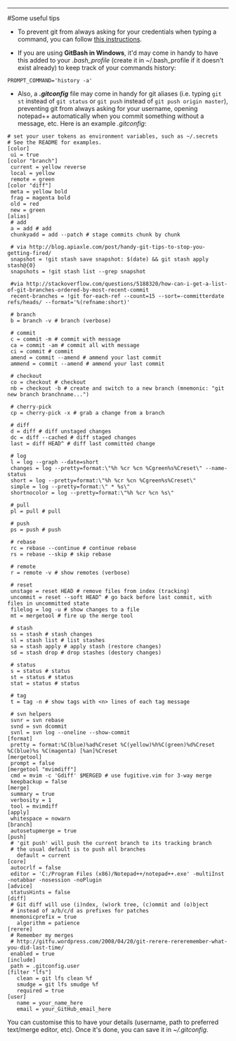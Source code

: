 
-------

#Some useful tips

 * To prevent git from always asking for your credentials when typing a command, you can follow [this instructions](https://help.github.com/articles/generating-ssh-keys/).

 * If you are using __GitBash in Windows__, it'd may come in handy to have this added to your _.bash_profile_ (create it in ~/.bash_profile if it doesn't exist already) to keep track of your commands history:
 
 ```
PROMPT_COMMAND='history -a'
```

 * Also, a ___.gitconfig___ file may come in handy for git aliases (i.e. typing ```git st``` instead of ```git status``` or ```git push``` instead of ```git push origin master```), preventing git from always asking for your username, opening notepad++ automatically when you commit something without a message, etc. Here is an example _.gitconfig_:
 
 ```
# set your user tokens as environment variables, such as ~/.secrets
# See the README for examples.
[color]
  ui = true
[color "branch"]
  current = yellow reverse
  local = yellow
  remote = green
[color "diff"]
  meta = yellow bold
  frag = magenta bold
  old = red
  new = green
[alias]
  # add
  a = add # add
  chunkyadd = add --patch # stage commits chunk by chunk

  # via http://blog.apiaxle.com/post/handy-git-tips-to-stop-you-getting-fired/
  snapshot = !git stash save snapshot: $(date) && git stash apply stash@{0}
  snapshots = !git stash list --grep snapshot

  #via http://stackoverflow.com/questions/5188320/how-can-i-get-a-list-of-git-branches-ordered-by-most-recent-commit
  recent-branches = !git for-each-ref --count=15 --sort=-committerdate refs/heads/ --format='%(refname:short)'

  # branch
  b = branch -v # branch (verbose)

  # commit
  c = commit -m # commit with message
  ca = commit -am # commit all with message
  ci = commit # commit
  amend = commit --amend # ammend your last commit
  ammend = commit --amend # ammend your last commit

  # checkout
  co = checkout # checkout
  nb = checkout -b # create and switch to a new branch (mnemonic: "git new branch branchname...")

  # cherry-pick
  cp = cherry-pick -x # grab a change from a branch

  # diff
  d = diff # diff unstaged changes
  dc = diff --cached # diff staged changes
  last = diff HEAD^ # diff last committed change

  # log
  l = log --graph --date=short
  changes = log --pretty=format:\"%h %cr %cn %Cgreen%s%Creset\" --name-status
  short = log --pretty=format:\"%h %cr %cn %Cgreen%s%Creset\"
  simple = log --pretty=format:\" * %s\"
  shortnocolor = log --pretty=format:\"%h %cr %cn %s\"

  # pull
  pl = pull # pull

  # push
  ps = push # push

  # rebase
  rc = rebase --continue # continue rebase
  rs = rebase --skip # skip rebase

  # remote
  r = remote -v # show remotes (verbose)

  # reset
  unstage = reset HEAD # remove files from index (tracking)
  uncommit = reset --soft HEAD^ # go back before last commit, with files in uncommitted state
  filelog = log -u # show changes to a file
  mt = mergetool # fire up the merge tool

  # stash
  ss = stash # stash changes
  sl = stash list # list stashes
  sa = stash apply # apply stash (restore changes)
  sd = stash drop # drop stashes (destory changes)

  # status
  s = status # status
  st = status # status
  stat = status # status

  # tag
  t = tag -n # show tags with <n> lines of each tag message

  # svn helpers
  svnr = svn rebase
  svnd = svn dcommit
  svnl = svn log --oneline --show-commit
[format]
  pretty = format:%C(blue)%ad%Creset %C(yellow)%h%C(green)%d%Creset %C(blue)%s %C(magenta) [%an]%Creset
[mergetool]
  prompt = false
[mergetool "mvimdiff"]
  cmd = mvim -c 'Gdiff' $MERGED # use fugitive.vim for 3-way merge
  keepbackup = false
[merge]
  summary = true
  verbosity = 1
  tool = mvimdiff
[apply]
  whitespace = nowarn
[branch]
  autosetupmerge = true
[push]
  # 'git push' will push the current branch to its tracking branch
  # the usual default is to push all branches
    default = current
[core]
  autocrlf = false
  editor = 'C:/Program Files (x86)/Notepad++/notepad++.exe' -multiInst -notabbar -nosession -noPlugin
[advice]
  statusHints = false
[diff]
  # Git diff will use (i)ndex, (w)ork tree, (c)ommit and (o)bject
  # instead of a/b/c/d as prefixes for patches
  mnemonicprefix = true
    algorithm = patience
[rerere]
  # Remember my merges
  # http://gitfu.wordpress.com/2008/04/20/git-rerere-rereremember-what-you-did-last-time/
  enabled = true
[include]
  path = .gitconfig.user
[filter "lfs"]
    clean = git lfs clean %f
    smudge = git lfs smudge %f
    required = true
[user]
    name = your_name_here
    email = your_GitHub_email_here
```

You can customise this to have your details (username, path to preferred text/merge editor, etc). Once it's done, you can save it in _~/.gitconfig_. 






